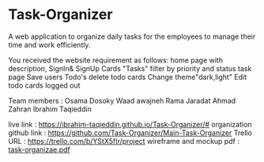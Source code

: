 # Task-Organizer
A web application to organize daily tasks for the employees to manage their time and work efficiently.

You received the website requirement as follows: 
home page with description,
SignIn& SignUp
Cards "Tasks"
filter by priority and status
task page
Save users Todo's
delete todo cards
Change theme"dark,light"
Edit todo cards
 logged out

Team members :
Osama Dosoky
Waad awajneh
Rama Jaradat
Ahmad Zahran
Ibrahim Taqieddin


live link : https://ibrahim-taqieddin.github.io/Task-Organizer/#
organization github link : https://github.com/Task-Organizer/Main-Task-Organizer
Trello URL : https://trello.com/b/YStX5fIr/project
wireframe and mockup pdf : [task-organizae.pdf](https://github.com/ibrahim-taqieddin/Task-Organizer/files/9438601/task-organizae.pdf)

